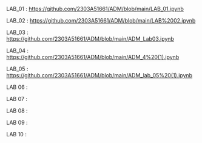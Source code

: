 LAB_01 : https://github.com/2303A51661/ADM/blob/main/LAB_01.ipynb 

LAB_02 : https://github.com/2303A51661/ADM/blob/main/LAB%2002.ipynb

LAB_03 : https://github.com/2303A51661/ADM/blob/main/ADM_Lab03.ipynb

LAB_04 : https://github.com/2303A51661/ADM/blob/main/ADM_4%20(1).ipynb

LAB_05 : https://github.com/2303A51661/ADM/blob/main/ADM_lab_05%20(1).ipynb

LAB 06 : 

LAB 07 : 

LAB 08 : 

LAB 09 : 

LAB 10 :

